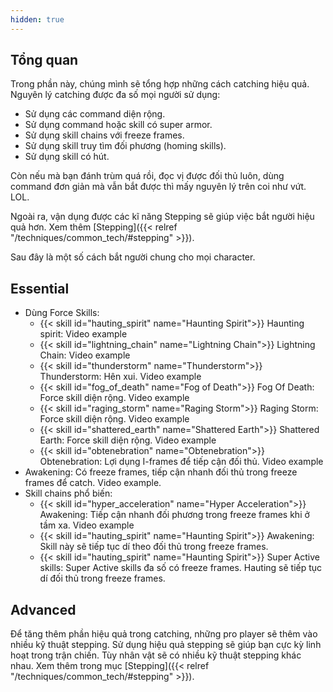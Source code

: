 ```yaml
---
hidden: true
---
```

## Tổng quan
Trong phần này, chúng mình sẽ tổng hợp những cách catching hiệu quả. 
Nguyên lý catching được đa số mọi người sử dụng:
- Sử dụng các command diện rộng.
- Sử dụng command hoặc skill có super armor.
- Sử dụng skill chains với freeze frames.
- Sử dụng skill truy tìm đối phương (homing skills).
- Sử dụng skill có hút.

Còn nếu mà bạn đánh trùm quá rồi, đọc vị được đối thủ luôn, dùng command đơn giản mà vẫn bắt được thì mấy nguyên lý trên coi như vứt. LOL.

Ngoài ra, vận dụng được các kĩ năng Stepping sẽ giúp việc bắt người hiệu quả hơn. Xem thêm [Stepping]({{< relref "/techniques/common_tech/#stepping" >}}).

Sau đây là một số cách bắt người chung cho mọi character.

## Essential
- Dùng Force Skills:
  - {{< skill id="hauting_spirit" name="Haunting Spirit">}} Haunting spirit: Video example
  - {{< skill id="lightning_chain" name="Lightning Chain">}} Lightning Chain: Video example
  - {{< skill id="thunderstorm" name="Thunderstorm">}} Thunderstorm: Hên xui. Video example
  - {{< skill id="fog_of_death" name="Fog of Death">}} Fog Of Death: Force skill diện rộng. Video example
  - {{< skill id="raging_storm" name="Raging Storm">}} Raging Storm: Force skill diện rộng. Video example
  - {{< skill id="shattered_earth" name="Shattered Earth">}} Shattered Earth: Force skill diện rộng. Video example
  - {{< skill id="obtenebration" name="Obtenebration">}} Obtenebration: Lợi dụng I-frames để tiếp cận đối thủ. Video example
- Awakening: Có freeze frames, tiếp cận nhanh đối thủ trong freeze frames để catch. Video example.
- Skill chains phổ biến:
  - {{< skill id="hyper_acceleration" name="Hyper Acceleration">}} <i class="fa fa-arrow-right"></i> Awakening: Tiếp cận nhanh đối phương trong freeze frames khi ở tầm xa. Video example
  - {{< skill id="hauting_spirit" name="Haunting Spirit">}} <i class="fa fa-arrow-right"></i> Awakening: Skill này sẽ tiếp tục dí theo đối thủ trong freeze frames.
  - {{< skill id="hauting_spirit" name="Haunting Spirit">}} <i class="fa fa-arrow-right"></i> Super Active skills: Super Active skills đa số có freeze frames. Hauting sẽ tiếp tục dí đối thủ trong freeze frames.

## Advanced

Để tăng thêm phần hiệu quả trong catching, những pro player sẽ thêm vào nhiều kỹ thuật stepping. Sử dụng hiệu quả stepping sẽ giúp bạn cực kỳ linh hoạt trong trận chiến. Tùy nhân vật sẽ có nhiều kỹ thuật stepping khác nhau. Xem thêm trong mục [Stepping]({{< relref "/techniques/common_tech/#stepping" >}}).